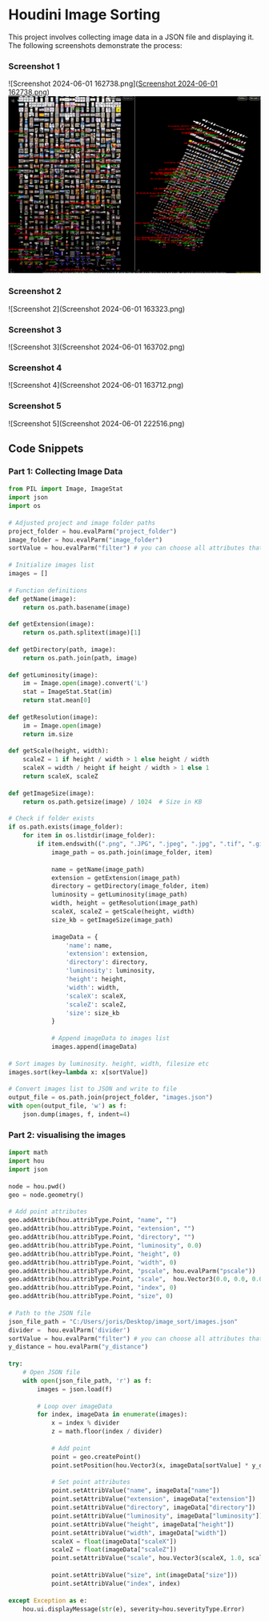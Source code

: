 # Houdini Image Sorting

This project involves collecting image data in a JSON file and displaying it. The following screenshots demonstrate the process:

### Screenshot 1
![Screenshot 2024-06-01 162738.png]([Screenshot 2024-06-01 162738.png](https://github.com/archiGrad/CUINDA/blob/main/2024/design_tools_and_skills/image_sorting/Screenshot%202024-06-01%20162738.png))
![Screenshot 2024-06-01 162738](https://github.com/archiGrad/CUINDA/blob/main/2024/design_tools_and_skills/image_sorting/Screenshot%202024-06-01%20162738.png?raw=true)

### Screenshot 2
![Screenshot 2](Screenshot 2024-06-01 163323.png)

### Screenshot 3
![Screenshot 3](Screenshot 2024-06-01 163702.png)

### Screenshot 4
![Screenshot 4](Screenshot 2024-06-01 163712.png)

### Screenshot 5
![Screenshot 5](Screenshot 2024-06-01 222516.png)

## Code Snippets

### Part 1: Collecting Image Data

```python
from PIL import Image, ImageStat
import json
import os

# Adjusted project and image folder paths
project_folder = hou.evalParm("project_folder")
image_folder = hou.evalParm("image_folder")
sortValue = hou.evalParm("filter") # you can choose all attributes that return an int or float

# Initialize images list
images = []

# Function definitions
def getName(image):
    return os.path.basename(image)

def getExtension(image):
    return os.path.splitext(image)[1]

def getDirectory(path, image):
    return os.path.join(path, image)

def getLuminosity(image):
    im = Image.open(image).convert('L')
    stat = ImageStat.Stat(im)
    return stat.mean[0]

def getResolution(image):
    im = Image.open(image)
    return im.size

def getScale(height, width):
    scaleZ = 1 if height / width > 1 else height / width
    scaleX = width / height if height / width > 1 else 1
    return scaleX, scaleZ

def getImageSize(image):
    return os.path.getsize(image) / 1024  # Size in KB

# Check if folder exists
if os.path.exists(image_folder):
    for item in os.listdir(image_folder):
        if item.endswith((".png", ".JPG", ".jpeg", ".jpg", ".tif", ".gif")):
            image_path = os.path.join(image_folder, item)

            name = getName(image_path)
            extension = getExtension(image_path)
            directory = getDirectory(image_folder, item)
            luminosity = getLuminosity(image_path)
            width, height = getResolution(image_path)
            scaleX, scaleZ = getScale(height, width)
            size_kb = getImageSize(image_path)

            imageData = {
                'name': name,
                'extension': extension,
                'directory': directory,
                'luminosity': luminosity,
                'height': height,
                'width': width,
                'scaleX': scaleX,
                'scaleZ': scaleZ,
                'size': size_kb
            }

            # Append imageData to images list
            images.append(imageData)

# Sort images by luminosity. height, width, filesize etc
images.sort(key=lambda x: x[sortValue])

# Convert images list to JSON and write to file
output_file = os.path.join(project_folder, "images.json")
with open(output_file, 'w') as f:
    json.dump(images, f, indent=4)

```

### Part 2: visualising the images

```python
import math
import hou
import json

node = hou.pwd()
geo = node.geometry()

# Add point attributes
geo.addAttrib(hou.attribType.Point, "name", "")
geo.addAttrib(hou.attribType.Point, "extension", "")
geo.addAttrib(hou.attribType.Point, "directory", "")
geo.addAttrib(hou.attribType.Point, "luminosity", 0.0)
geo.addAttrib(hou.attribType.Point, "height", 0)
geo.addAttrib(hou.attribType.Point, "width", 0)
geo.addAttrib(hou.attribType.Point, "pscale", hou.evalParm("pscale"))
geo.addAttrib(hou.attribType.Point, "scale",  hou.Vector3(0.0, 0.0, 0.0))
geo.addAttrib(hou.attribType.Point, "index", 0)
geo.addAttrib(hou.attribType.Point, "size", 0)

# Path to the JSON file
json_file_path = "C:/Users/joris/Desktop/image_sort/images.json"
divider =  hou.evalParm('divider')
sortValue = hou.evalParm("filter") # you can choose all attributes that return an int or float
y_distance = hou.evalParm("y_distance")

try:
    # Open JSON file
    with open(json_file_path, 'r') as f:
        images = json.load(f)

        # Loop over imageData
        for index, imageData in enumerate(images):
            x = index % divider
            z = math.floor(index / divider)

            # Add point
            point = geo.createPoint()
            point.setPosition(hou.Vector3(x, imageData[sortValue] * y_distance, z))

            # Set point attributes
            point.setAttribValue("name", imageData["name"])
            point.setAttribValue("extension", imageData["extension"])
            point.setAttribValue("directory", imageData["directory"])
            point.setAttribValue("luminosity", imageData["luminosity"])
            point.setAttribValue("height", imageData["height"])
            point.setAttribValue("width", imageData["width"])
            scaleX = float(imageData["scaleX"])
            scaleZ = float(imageData["scaleZ"])
            point.setAttribValue("scale", hou.Vector3(scaleX, 1.0, scaleZ))

            point.setAttribValue("size", int(imageData["size"]))
            point.setAttribValue("index", index)

except Exception as e:
    hou.ui.displayMessage(str(e), severity=hou.severityType.Error)

```

